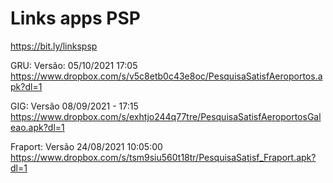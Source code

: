# Links apps PSP
https://bit.ly/linkspsp

GRU: Versão: 05/10/2021 17:05
https://www.dropbox.com/s/v5c8etb0c43e8oc/PesquisaSatisfAeroportos.apk?dl=1

 
 
GIG: Versão 08/09/2021 - 17:15
https://www.dropbox.com/s/exhtjo244q77tre/PesquisaSatisfAeroportosGaleao.apk?dl=1
 
 
Fraport: Versão 24/08/2021  10:05:00
https://www.dropbox.com/s/tsm9siu560t18tr/PesquisaSatisf_Fraport.apk?dl=1









